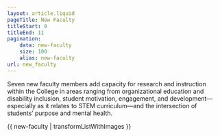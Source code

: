 ```yaml
---
layout: article.liquid
pageTitle: New Faculty
titleStart: 0
titleEnd: 11
pagination:
    data: new-faculty
    size: 100
    alias: new-faculty
url: new_faculty
---
```


Seven new faculty members add capacity for research and instruction within the College in areas ranging from organizational education and disability inclusion, student motivation, engagement, and development—especially as it relates to STEM curriculum—and the intersection of students’ purpose and mental health. 

{{ new-faculty | transformListWithImages }}